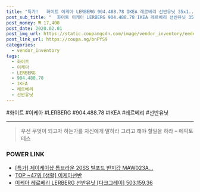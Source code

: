 ```yaml
--- 
title: "특가!   화이트 이케아 LERBERG 904.488.78 IKEA 레르베리 선반유닛 35x1..." 
post_sub_title: "  화이트 이케아 LERBERG 904.488.78 IKEA 레르베리 선반유닛 35x148cm" 
post_money: ₩ 17,400 
post_date: 2020.02.01 
post_img_url: https://static.coupangcdn.com/image/vendor_inventory/eedc/599ceec2a7cef6c6f95d195fa97f74f460800d1a03b7a98cdf1b390c56cc.jpg 
post_link_url: https://coupa.ng/bnPYS9 
categories: 
  - vendor_inventory 
tags: 
  - 화이트 
  - 이케아 
  - LERBERG 
  - 904.488.78 
  - IKEA 
  - 레르베리 
  - 선반유닛 
--- 
```

  #화이트 #이케아 #LERBERG #904.488.78 #IKEA #레르베리 #선반유닛 
<hr> 

> 우선 무엇이 되고자 하는가를 자신에게 말하라 그리고 해야 할일을 하라 – 에픽토테스 


### POWER LINK

* <a href="https://blog.naver.com/sakai111/221786054460" target="_blank">[특가] 제이케이샵 톰브라운 20SS 빌포드 반지갑 MAW023A...</a>
* <a href="https://blog.naver.com/an0733/221792112128" target="_blank"> TOP ~47위 [생활] 이케아선반</a>
* <a href="https://blog.naver.com/fasyy4321/221792433267" target="_blank">이케아 레르베리 LERBERG 선반유닛 [다크그레이] 503.159.36</a>
